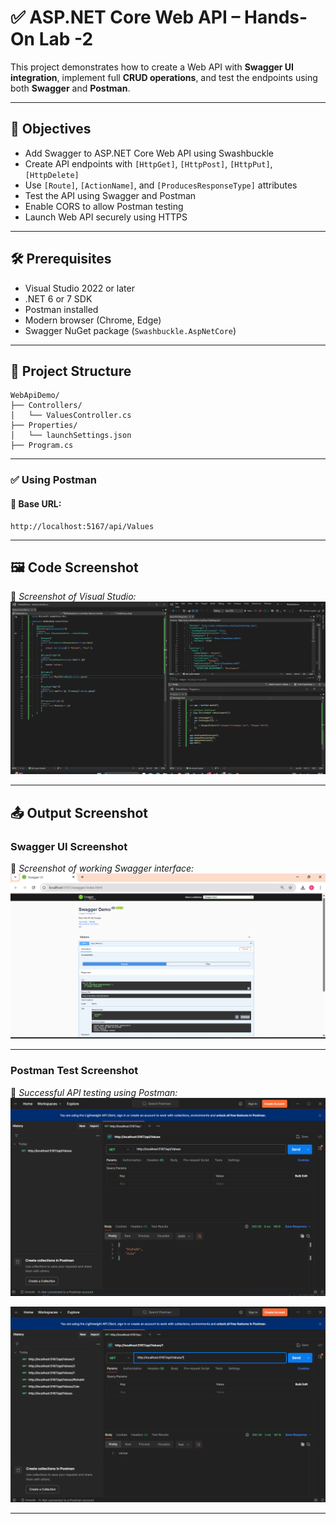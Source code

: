 # ✅ ASP.NET Core Web API – Hands-On Lab -2

This project demonstrates how to create a Web API with **Swagger UI integration**, implement full **CRUD operations**, and test the endpoints using both **Swagger** and **Postman**.

---

## 📘 Objectives

- Add Swagger to ASP.NET Core Web API using Swashbuckle
- Create API endpoints with `[HttpGet]`, `[HttpPost]`, `[HttpPut]`, `[HttpDelete]`
- Use `[Route]`, `[ActionName]`, and `[ProducesResponseType]` attributes
- Test the API using Swagger and Postman
- Enable CORS to allow Postman testing
- Launch Web API securely using HTTPS

---

## 🛠 Prerequisites

- Visual Studio 2022 or later
- .NET 6 or 7 SDK
- Postman installed
- Modern browser (Chrome, Edge)
- Swagger NuGet package (`Swashbuckle.AspNetCore`)

---

## 📁 Project Structure

```
WebApiDemo/
├── Controllers/
│   └── ValuesController.cs
├── Properties/
│   └── launchSettings.json
├── Program.cs
```

---


### ✅ Using Postman

#### 🔹 Base URL:
```
http://localhost:5167/api/Values
```


---

## 🖼️ Code Screenshot  
📌 *Screenshot of  Visual Studio:* 
![alt text](image-3.png)

---
## 📤 Output Screenshot 
###  Swagger UI Screenshot  
📌 *Screenshot of working Swagger interface:*  
![alt text](image.png)

---

###  Postman Test Screenshot  
📌 *Successful API testing using Postman:*  
![alt text](image-1.png)

![alt text](image-2.png)

---


